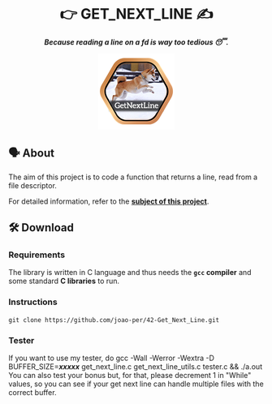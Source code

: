 <h1 align="center">
	👉 GET_NEXT_LINE ✍️
</h1>

<p align="center">
	<b><i>Because reading a line on a fd is way too tedious 😴.</i></b>
</p>

<div align="center">
<img alt="GNL" src="https://github.com/joao-per/joao-per/blob/main/Badges/GetNextLine.png" />
</div>


## 🗣️ About

The aim of this project is to code a function that returns a line, read from a file descriptor.

For detailed information, refer to the [**subject of this project**](https://github.com/joao-per/42-Get_Next_Line/blob/main/Subject.pdf).

## 🛠️ Download

### Requirements

The library is written in C language and thus needs the **`gcc` compiler** and some standard **C libraries** to run.

### Instructions

```shell
git clone https://github.com/joao-per/42-Get_Next_Line.git
```

### Tester

If you want to use my tester, do 
gcc -Wall -Werror -Wextra -D BUFFER_SIZE=***xxxxx*** get_next_line.c get_next_line_utils.c tester.c && ./a.out
You can also test your bonus but, for that, please decrement 1 in "While" values, so you can see if your get next line can handle multiple files with the correct buffer.

